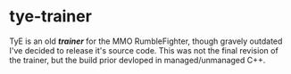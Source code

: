 # tye-trainer
TyE is an old ***trainer*** for the MMO RumbleFighter, though gravely outdated I've decided to release it's source code.
This was not the final revision of the trainer, but the build prior devloped in managed/unmanaged C++.
